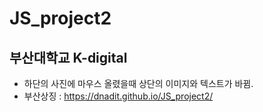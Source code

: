 # JS_project2
## 부산대학교 K-digital
+ 하단의 사진에 마우스 올렸을때 상단의 이미지와 텍스트가 바뀜. 
+ 부산상징 : https://dnadit.github.io/JS_project2/
